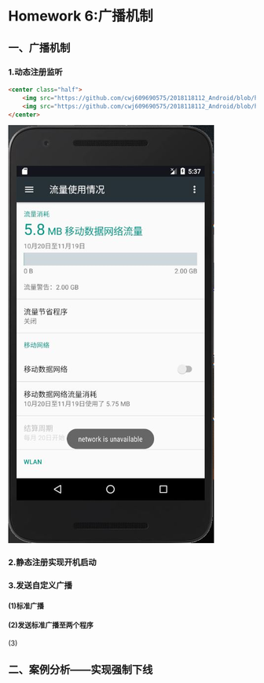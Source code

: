 # Homework 6:广播机制

## 一、广播机制

### 1.动态注册监听

```html
<center class="half">
    <img src="https://github.com/cwj609690575/2018118112_Android/blob/homework/Homework%206/PrintScreen/%E5%8A%A8%E6%80%81%E6%B3%A8%E5%86%8C%E7%9B%91%E5%90%AC(%E6%97%A0%E7%BD%91%E7%BB%9C%E5%8F%AF%E7%94%A8).JPG" width="300"/>
    <img src="https://github.com/cwj609690575/2018118112_Android/blob/homework/Homework%206/PrintScreen/%E5%8A%A8%E6%80%81%E6%B3%A8%E5%86%8C%E7%9B%91%E5%90%AC(%E7%BD%91%E7%BB%9C%E5%8F%AF%E7%94%A8).JPG" width="300"/>
</center>
```

![](https://github.com/cwj609690575/2018118112_Android/blob/homework/Homework%206/PrintScreen/%E5%8A%A8%E6%80%81%E6%B3%A8%E5%86%8C%E7%9B%91%E5%90%AC(%E6%97%A0%E7%BD%91%E7%BB%9C%E5%8F%AF%E7%94%A8).JPG)

### 2.静态注册实现开机启动



### 3.发送自定义广播



#### (1)标准广播



#### (2)发送标准广播至两个程序



(3)



## 二、案例分析——实现强制下线